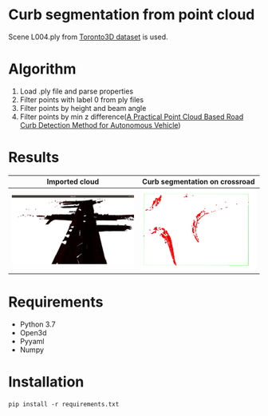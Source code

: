 # Curb segmentation from point cloud
Scene L004.ply from [Toronto3D dataset](https://github.com/WeikaiTan/Toronto-3D) is used.

# Algorithm

1. Load .ply file and parse properties
2. Filter points with label 0 from ply files
3. Filter points by height and beam angle
4. Filter points by min z difference([A Practical Point Cloud Based Road Curb Detection 
Method for Autonomous Vehicle](https://www.researchgate.net/publication/318823588_A_Practical_Point_Cloud_Based_Road_Curb_Detection_Method_for_Autonomous_Vehicle))

# Results
|        Imported cloud        |  Curb segmentation on crossroad  |
|:----------------------------:|:--------------------------------:|
| ![](images/original_pc.png)  |  ![](images/curb_segmented.png)  |

# Requirements
- Python 3.7
- Open3d
- Pyyaml
- Numpy

# Installation

    pip install -r requirements.txt